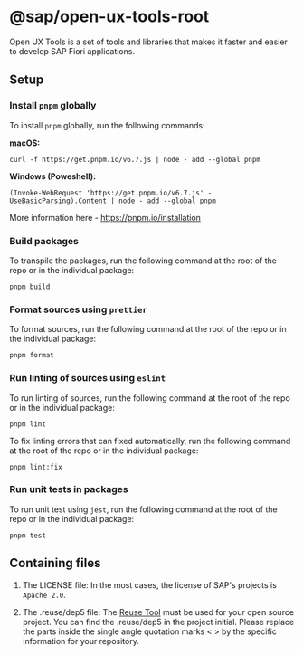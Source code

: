# @sap/open-ux-tools-root

Open UX Tools is a set of tools and libraries that makes it faster and easier to develop SAP Fiori applications.

## Setup

### Install `pnpm` globally

To install `pnpm` globally, run the following commands:

**macOS:**

```shell
curl -f https://get.pnpm.io/v6.7.js | node - add --global pnpm
```

**Windows (Poweshell):** 

```shell
(Invoke-WebRequest 'https://get.pnpm.io/v6.7.js' -UseBasicParsing).Content | node - add --global pnpm
```

More information here - https://pnpm.io/installation

### Build packages

To transpile the packages, run the following command at the root of the repo or in the individual package:

```shell
pnpm build
```

### Format sources using `prettier`

To format sources, run the following command at the root of the repo or in the individual package:

```shell
pnpm format
```

### Run linting of sources using `eslint`

To run linting of sources, run the following command at the root of the repo or in the individual package:

```shell
pnpm lint
```

To fix linting errors that can fixed automatically, run the following command at the root of the repo or in the individual package:

```shell
pnpm lint:fix
```

### Run unit tests in packages

To run unit test using `jest`, run the following command at the root of the repo or in the individual package:

```shell
pnpm test
```

## Containing files

1. The LICENSE file:
In the most cases, the license of SAP's projects is `Apache 2.0`.

2. The .reuse/dep5 file: 
The [Reuse Tool](https://reuse.software/) must be used for your open source project. You can find the .reuse/dep5 in the project initial. Please replace the parts inside the single angle quotation marks < > by the specific information for your repository.

